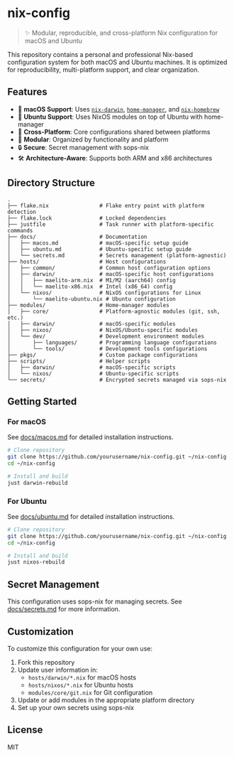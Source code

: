 # nix-config

> ✨ Modular, reproducible, and cross-platform Nix configuration for macOS and Ubuntu

This repository contains a personal and professional Nix-based configuration system for both macOS and Ubuntu machines. It is optimized for reproducibility, multi-platform support, and clear organization.

## Features

- 🍎 **macOS Support**: Uses [`nix-darwin`](https://github.com/LnL7/nix-darwin), [`home-manager`](https://github.com/nix-community/home-manager), and [`nix-homebrew`](https://github.com/zhaofengli/nix-homebrew)
- 🐧 **Ubuntu Support**: Uses NixOS modules on top of Ubuntu with home-manager
- 🔄 **Cross-Platform**: Core configurations shared between platforms
- 🧩 **Modular**: Organized by functionality and platform 
- 🔒 **Secure**: Secret management with sops-nix
- 🛠️ **Architecture-Aware**: Supports both ARM and x86 architectures

## Directory Structure

```console
.
├── flake.nix                # Flake entry point with platform detection
├── flake.lock               # Locked dependencies
├── justfile                 # Task runner with platform-specific commands
├── docs/                    # Documentation
│   ├── macos.md             # macOS-specific setup guide
│   ├── ubuntu.md            # Ubuntu-specific setup guide
│   └── secrets.md           # Secrets management (platform-agnostic)
├── hosts/                   # Host configurations
│   ├── common/              # Common host configuration options
│   ├── darwin/              # macOS-specific host configurations
│   │   ├── maelito-arm.nix  # M1/M2 (aarch64) config
│   │   └── maelito-x86.nix  # Intel (x86_64) config
│   └── nixos/               # NixOS configurations for Linux
│       └── maelito-ubuntu.nix # Ubuntu configuration
├── modules/                 # Home-manager modules
│   ├── core/                # Platform-agnostic modules (git, ssh, etc.)
│   ├── darwin/              # macOS-specific modules
│   ├── nixos/               # NixOS/Ubuntu-specific modules
│   └── dev/                 # Development environment modules
│       ├── languages/       # Programming language configurations
│       └── tools/           # Development tools configurations
├── pkgs/                    # Custom package configurations
├── scripts/                 # Helper scripts
│   ├── darwin/              # macOS-specific scripts
│   └── nixos/               # Ubuntu-specific scripts
└── secrets/                 # Encrypted secrets managed via sops-nix
```

## Getting Started

### For macOS

See [docs/macos.md](docs/macos.md) for detailed installation instructions.

```bash
# Clone repository
git clone https://github.com/yourusername/nix-config.git ~/nix-config
cd ~/nix-config

# Install and build
just darwin-rebuild
```

### For Ubuntu

See [docs/ubuntu.md](docs/ubuntu.md) for detailed installation instructions.

```bash
# Clone repository
git clone https://github.com/yourusername/nix-config.git ~/nix-config
cd ~/nix-config

# Install and build
just nixos-rebuild
```

## Secret Management

This configuration uses sops-nix for managing secrets. See [docs/secrets.md](docs/secrets.md) for more information.

## Customization

To customize this configuration for your own use:

1. Fork this repository
2. Update user information in:
   - `hosts/darwin/*.nix` for macOS hosts
   - `hosts/nixos/*.nix` for Ubuntu hosts
   - `modules/core/git.nix` for Git configuration
3. Update or add modules in the appropriate platform directory
4. Set up your own secrets using sops-nix

## License

MIT